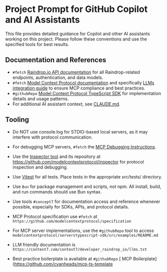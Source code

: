 # Project Prompt for GitHub Copilot and AI Assistants

This file provides detailed guidance for Copilot and other AI assistants working on this project. Please follow these conventions and use the specified tools for best results.

## Documentation and References

- `#fetch` [Raindrop.io API documentation](https://developer.raindrop.io) for all Raindrop-related endpoints, authentication, and data models.
- `#fetch` [Model Context Protocol documentation](https://modelcontextprotocol.io/) and specifically [LLMs integration guide](https://modelcontextprotocol.io/llms-full.txt) to ensure MCP compliance and best practices.
- `#githubRepo` [Model Context Protocol TypeScript SDK](https://github.com/modelcontextprotocol/typescript-sdk) for implementation details and usage patterns.
- For additional AI assistant context, see [CLAUDE.md](../CLAUDE.md).

## Tooling

- Do NOT use console.log for STDIO-based local servers, as it may interfere with protocol communication.
- For debugging MCP servers, `#fetch` the [MCP Debugging Instructions](https://modelcontextprotocol.io/docs/tools/debugging).
- Use the [Inspector tool](https://modelcontextprotocol.io/docs/tools/inspector) and its repository at https://github.com/modelcontextprotocol/inspector for protocol inspection and debugging.
- Use [Vitest](https://vitest.dev/) for all tests. Place tests in the appropriate src/tests/ directory.
- Use `Bun` for package management and scripts, not npm. All install, build, and run commands should use Bun syntax.
- Use tools `#concept7` for documentation access and reference whenever possible, especially for SDKs, APIs, and protocol details.

- MCP Protocol specification use `#fetch` at `https://github.com/modelcontextprotocol/specification`

- For MCP server implementations, use the `#githubRepo` tool to access `modelcontextprotocol/serverstypescript-sdk/src/examples/README.md`
- LLM friendly documentation is `https://context7.com/context7/developer_raindrop_io/llms.txt`
- Best practice boilerplate is available at `#githubRepo` [ MCP Boilerplate](https://github.com/cyanheads/mcp-ts-template
